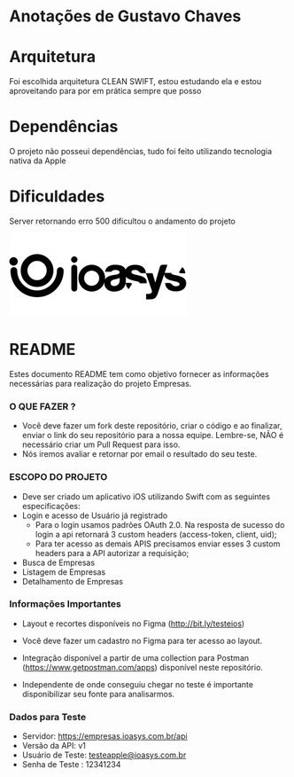 # Anotações de Gustavo Chaves #

# Arquitetura #
Foi escolhida arquitetura CLEAN SWIFT, estou estudando ela e estou aproveitando para por em prática sempre que posso

# Dependências #
O projeto não posseui dependências, tudo foi feito utilizando tecnologia nativa da Apple

# Dificuldades #
Server retornando erro 500 dificultou o andamento do projeto

![N|Solid](logo_ioasys.png)

# README #

Estes documento README tem como objetivo fornecer as informações necessárias para realização do projeto Empresas.

### O QUE FAZER ? ###

* Você deve fazer um fork deste repositório, criar o código e ao finalizar, enviar o link do seu repositório para a nossa equipe. Lembre-se, NÃO é necessário criar um Pull Request para isso.
* Nós iremos avaliar e retornar por email o resultado do seu teste.

### ESCOPO DO PROJETO ###

* Deve ser criado um aplicativo iOS utilizando Swift com as seguintes especificações:
* Login e acesso de Usuário já registrado
	* Para o login usamos padrões OAuth 2.0. Na resposta de sucesso do login a api retornará 3 custom headers (access-token, client, uid);
	* Para ter acesso as demais APIS precisamos enviar esses 3 custom headers para a API autorizar a requisição;
* Busca de Empresas
* Listagem de Empresas
* Detalhamento de Empresas

### Informações Importantes ###

* Layout e recortes disponíveis no Figma (http://bit.ly/testeios)

* Você deve fazer um cadastro no Figma para ter acesso ao layout.

* Integração disponível a partir de uma collection para Postman (https://www.getpostman.com/apps) disponível neste repositório.

* Independente de onde conseguiu chegar no teste é importante disponibilizar seu fonte para analisarmos.

### Dados para Teste ###

* Servidor: https://empresas.ioasys.com.br/api
* Versão da API: v1
* Usuário de Teste: testeapple@ioasys.com.br
* Senha de Teste : 12341234

